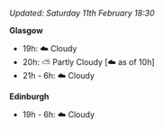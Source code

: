 *Updated: Saturday 11th February 18:30*

**Glasgow**

* 19h: :cloud: Cloudy
* 20h: :partly_sunny: Partly Cloudy [:cloud: as of 10h]
* 21h - 6h: :cloud: Cloudy

**Edinburgh**

* 19h - 6h: :cloud: Cloudy

